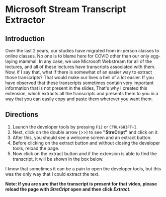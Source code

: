 # Microsoft Stream Transcript Extractor

## Introduction

Over the last 2 years, our studies have migrated from in-person classes to online classes. No one is to blame here for COVID other than our only egg-laying mammal. In any case, we use Microsoft Webstream for all of the lectures, and all of these lectures have transcripts associated with them.  
Now, if I say that, what if there is somewhat of an easier way to extract those transcripts? That would make our lives a hell of a lot easier. If you have observed that these transcripts sometimes contain very important information that is not present in the slides, That's why I created this extension, which extracts all the transcripts and presents them to you in a way that you can easily copy and paste them wherever you want them.

## Directions

1.  Launch the developer tools by pressing `F12` or `CTRL+SHIFT+I`.
2.  Next, click on the double arrow (>>) to see **"StreCript"** and click on it.
3.  After this, you should see a welcome screen and an extract button.
4.  Before clicking on the extract button and without closing the developer tools, reload the page.
5.  Now click on the extract button and if the extension is able to find the transcript, it will be shown in the box below.

I know that sometimes it can be a pain to open the developer tools, but this was the only way that I could extract the text.

**Note: If you are sure that the transcript is present for that video, please reload the page with _StreCript_ open and then click _Extract_.**
